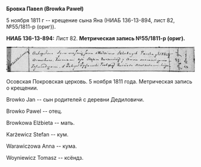 **Бровка Павел (Browka Paweł)**

5 ноября 1811 г -- крещение сына Яна (НИАБ 136-13-894, лист 82,
№55/1811-р (ориг)).

**НИАБ 136-13-894:** Лист 82. **Метрическая запись №55/1811-р (ориг).**

![](./media/24378099b4f993d2ecdfc8b29e6d48d63a375ab7.png)

Осовская Покровская церковь. 5 ноября 1811 года. Метрическая запись о
крещении.

Browko Jan -- сын родителей с деревни Дедиловичи.

Browko Pawel -- отец.

Browkowa Elżbieta -- мать.

Karżewicz Stefan -- кум.

Warawiczowa Anna -- кума.

Woyniewicz Tomasz -- ксёндз.
